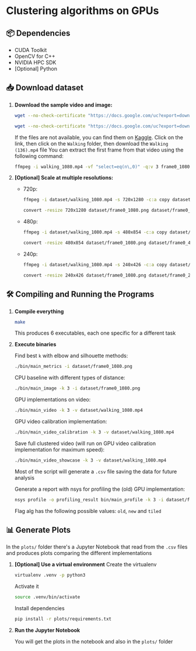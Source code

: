 # Clustering algorithms on GPUs

## 📦 Dependencies
- CUDA Toolkit
- OpenCV for C++
- NVIDIA HPC SDK
- [Optional] Python

## 📥 Download dataset

1. **Download the sample video and image:**
    ```bash
    wget --no-check-certificate "https://docs.google.com/uc?export=download&id=1LP73pllzIlZ45WIV48FdYZwBhqjtLYxp" -O dataset/walking_1080.mp4
    ```
    
    ```bash
    wget --no-check-certificate "https://docs.google.com/uc?export=download&id=1JCUK79T5InpTKnElJkflcmYa9AR7ouX8" -O dataset/frame0_1080.png
    ```

    If the files are not available, you can find them on [Kaggle](https://www.kaggle.com/datasets/sharjeelmazhar/human-activity-recognition-video-dataset?resource=download). Click on the link, then click on the `Walking` folder, then download the `Walking (136).mp4` file
    You can extract the first frame from that video using the following command:
    ```bash
    ffmpeg -i walking_1080.mp4 -vf "select=eq(n\,0)" -q:v 3 frame0_1080.png
    ```


2. **[Optional] Scale at multiple resolutions:**

    - 720p:
      ```bash
      ffmpeg -i dataset/walking_1080.mp4 -s 720x1280 -c:a copy dataset/walking_720.mp4
      ```
      ```bash
      convert -resize 720x1280 dataset/frame0_1080.png dataset/frame0_720.png
      ```

    - 480p:
      ```bash
      ffmpeg -i dataset/walking_1080.mp4 -s 480x854 -c:a copy dataset/walking_480.mp4
      ```
      ```bash
      convert -resize 480x854 dataset/frame0_1080.png dataset/frame0_480.png
      ```
    
    - 240p:
      ```bash
      ffmpeg -i dataset/walking_1080.mp4 -s 240x426 -c:a copy dataset/walking_240.mp4
      ```
      ```bash
      convert -resize 240x426 dataset/frame0_1080.png dataset/frame0_240.png
      ```

## 🛠️ Compiling and Running the Programs

1. **Compile everything**
    ```bash
    make
    ```
    This produces 6 executables, each one specific for a different task

2. **Execute binaries**
    
    Find best `k` with elbow and silhouette methods:
    ```bash
    ./bin/main_metrics -i dataset/frame0_1080.png
    ```
   
    CPU baseline with different types of distance:
    ```bash
    ./bin/main_image -k 3 -i dataset/frame0_1080.png
    ```
    
    GPU implementations on video:
    ```bash
    ./bin/main_video -k 3 -v dataset/walking_1080.mp4
    ```

    GPU video calibration implementation:
    ```bash
    ./bin/main_video_calibration -k 3 -v dataset/walking_1080.mp4
    ```

    Save full clustered video (will run on GPU video calibration implementation for maximum speed):
    ```bash
    ./bin/main_video_showcase -k 3 -v dataset/walking_1080.mp4
    ```

    Most of the script will generate a `.csv` file saving the data for future analysis

    Generate a report with nsys for profiling the (old) GPU implementation:
    ```bash
    nsys profile -o profiling_result bin/main_profile -k 3 -i dataset/frame0_1080.png -alg old
    ```
    Flag alg has the following possible values: `old`, `new` and `tiled`

## 📊 Generate Plots
In the `plots/` folder there's a Jupyter Notebook that read from the `.csv` files and produces plots comparing the different implementations

1. **[Optional] Use a virtual environment**
    Create the virtualenv
    ```bash
    virtualenv .venv -p python3
    ```

    Activate it
    ```bash
    source .venv/bin/activate
    ```

    Install dependencies
    ```bash
    pip install -r plots/requirements.txt
    ```

2. **Run the Jupyter Notebook**

    You will get the plots in the notebook and also in the `plots/` folder